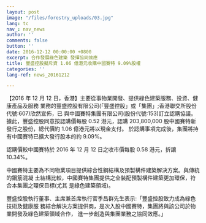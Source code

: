 ```yaml
---
layout: post
image: "/files/forestry_uploads/03.jpg"
lang: tc
nav_: nav_news
author: ''
comments: false
button: ''
date: 2016-12-12 00:00:00 +0800
excerpt: 合作發展綠色建築 發揮協同效應
title: 豐盛控股擬斥資 1.06 億港元收購中國賽特 9.09%股權
categories: ''
lang-ref: news_20161212

---
```

【2016 年 12 月 12 日，香港】主要從事物業開發、提供綠色建築服務、投資、健康產品及服務 業務的豐盛控股有限公司(「豐盛控股」或「集團」;香港聯交所股份代號:607)欣然宣佈，已 與中國賽特集團有限公司(股份代號:153)訂立認購協議。據此，豐盛控股同意按認購價每股 0.52 港元，認購 203,800,000 股中國賽特新發行之股份，總代價約 1.06 億港元將以現金支付。 於認購事項完成後，集團將持有中國賽特已擴大發行股本的約 9.09%。

認購價較中國賽特於 2016 年 12 月 12 日之收市價每股 0.58 港元，折讓 10.34%。

中國賽特主要為不同物業項目提供綜合性鋼結構及預製構件建築解決方案。與傳統的鋼筋混凝 土結構比較，中國賽特集團提供之全裝配預製構件建築更加環保，符合本集團之環保目標(尤其 是綠色建築領域)。

豐盛控股執行董事、主席兼首席執行官季昌群先生表示:「豐盛控股致力成為綠色技術及健康服 務綜合解決方案提供商，是次入股中國賽特，集團將與該公司於物業開發及綠色建築領域合作， 進一步創造與集團業務之協同效應。」